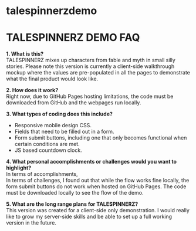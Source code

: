 # talespinnerzdemo
<h1>TALESPINNERZ DEMO FAQ</h1>
<p><b>1. What is this?</b><br>
  TALESPINNERZ mixes up characters from fable and myth in small silly stories. Please note this version is currently a client-side walkthrough mockup where the values are pre-populated in all the pages to demonstrate what the final product would look like.</p>
<p><b>2. How does it work?</b><br>
  Right now, due to GitHub Pages hosting limitations, the code must be downloaded from GitHub and the webpages run locally.</p>
  <p><b>3. What types of coding does this include?</b></p>
  <ul>
  <li> Responsive mobile design CSS.
   <li> Fields that need to be filled out in a form.
   <li> Form submit buttons, including one that only becomes functional when certain conditions are met.
   <li> JS based countdown clock.
   </ul>
  <p><b>4. What personal accomplishments or challenges would you want to highlight?</b><br>
  In terms of accomplishments,<br>
  In terms of challenges, I found out that while the flow works fine locally, the form submit buttons do not work when hosted on GitHub Pages. The code must be downloaded locally to see the flow of the demo.</p>
  <p><b>5. What are the long range plans for TALESPINNERZ?</b><br>
  This version was created for a client-side only demonstration. I would really like to grow my server-side skills and be able to set up a full working version in the future.</p>
